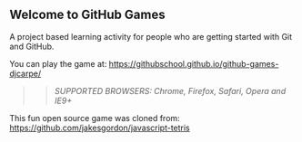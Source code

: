 ## Welcome to GitHub Games

A project based learning activity for people who are getting started with Git and GitHub.

You can play the game at: https://githubschool.github.io/github-games-djcarpe/

>> _*SUPPORTED BROWSERS*: Chrome, Firefox, Safari, Opera and IE9+_

This fun open source game was cloned from: https://github.com/jakesgordon/javascript-tetris
